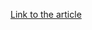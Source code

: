 [Link to the article](https://team-cymru.com/post/sliver-case-study-assessing-common-offensive-security-tools)
